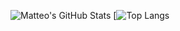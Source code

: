 ![Matteo's GitHub Stats](https://github-readme-stats.vercel.app/api?username=ammlyy&show_icons=true&theme=radical&count_private=true)
[![Top Langs](https://github-readme-stats.vercel.app/api/top-langs/?username=ammlyy)
